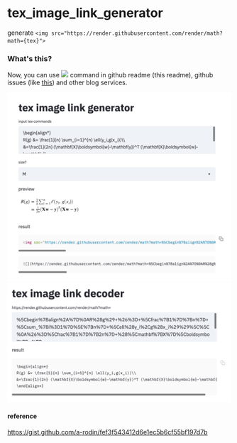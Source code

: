 # tex_image_link_generator
generate `<img src="https://render.githubusercontent.com/render/math?math={tex}">
`

### What's this?

Now, you can use <img src="https://render.githubusercontent.com/render/math?math=%5Ctext%7B%5CTeX%7D"> command in github readme (this readme), github issues (like [this](https://github.com/masakiaota/tex_image_link_generator/issues/1)) and other blog services.


![](img/generator.png)
![](img/decoder.png)



#### reference

https://gist.github.com/a-rodin/fef3f543412d6e1ec5b6cf55bf197d7b

